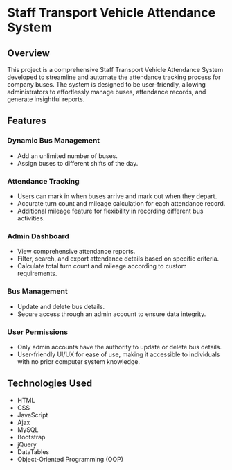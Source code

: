 # Staff Transport Vehicle Attendance System

## Overview

This project is a comprehensive Staff Transport Vehicle Attendance System developed to streamline and automate the attendance tracking process for company buses. The system is designed to be user-friendly, allowing administrators to effortlessly manage buses, attendance records, and generate insightful reports.

## Features

### Dynamic Bus Management

- Add an unlimited number of buses.
- Assign buses to different shifts of the day.

### Attendance Tracking

- Users can mark in when buses arrive and mark out when they depart.
- Accurate turn count and mileage calculation for each attendance record.
- Additional mileage feature for flexibility in recording different bus activities.

### Admin Dashboard

- View comprehensive attendance reports.
- Filter, search, and export attendance details based on specific criteria.
- Calculate total turn count and mileage according to custom requirements.

### Bus Management

- Update and delete bus details.
- Secure access through an admin account to ensure data integrity.

### User Permissions

- Only admin accounts have the authority to update or delete bus details.
- User-friendly UI/UX for ease of use, making it accessible to individuals with no prior computer system knowledge.

## Technologies Used

- HTML
- CSS
- JavaScript
- Ajax
- MySQL
- Bootstrap
- jQuery
- DataTables
- Object-Oriented Programming (OOP)


